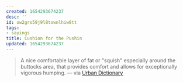 ```yaml
---
created: 1654293674237
desc: ''
id: ow2grs59j9l8townlhiw8tt
tags:
- sayings
title: Cushion for the Pushin
updated: 1654293674237
---
```

   
> A nice comfortable layer of fat or "squish" especially around the buttocks area, that provides comfort and allows for exceptionally vigorous humping. — via [Urban Dictionary](https://www.urbandictionary.com/define.php?term=cushion%20for%20the%20pushin)